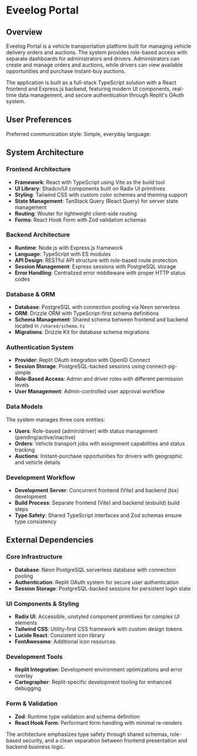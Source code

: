 # Eveelog Portal

## Overview

Eveelog Portal is a vehicle transportation platform built for managing vehicle delivery orders and auctions. The system provides role-based access with separate dashboards for administrators and drivers. Administrators can create and manage orders and auctions, while drivers can view available opportunities and purchase instant-buy auctions.

The application is built as a full-stack TypeScript solution with a React frontend and Express.js backend, featuring modern UI components, real-time data management, and secure authentication through Replit's OAuth system.

## User Preferences

Preferred communication style: Simple, everyday language.

## System Architecture

### Frontend Architecture
- **Framework**: React with TypeScript using Vite as the build tool
- **UI Library**: Shadcn/UI components built on Radix UI primitives
- **Styling**: Tailwind CSS with custom color schemes and theming support
- **State Management**: TanStack Query (React Query) for server state management
- **Routing**: Wouter for lightweight client-side routing
- **Forms**: React Hook Form with Zod validation schemas

### Backend Architecture
- **Runtime**: Node.js with Express.js framework
- **Language**: TypeScript with ES modules
- **API Design**: RESTful API structure with role-based route protection
- **Session Management**: Express sessions with PostgreSQL storage
- **Error Handling**: Centralized error middleware with proper HTTP status codes

### Database & ORM
- **Database**: PostgreSQL with connection pooling via Neon serverless
- **ORM**: Drizzle ORM with TypeScript-first schema definitions
- **Schema Management**: Shared schema between frontend and backend located in `/shared/schema.ts`
- **Migrations**: Drizzle Kit for database schema migrations

### Authentication System
- **Provider**: Replit OAuth integration with OpenID Connect
- **Session Storage**: PostgreSQL-backed sessions using connect-pg-simple
- **Role-Based Access**: Admin and driver roles with different permission levels
- **User Management**: Admin-controlled user approval workflow

### Data Models
The system manages three core entities:
- **Users**: Role-based (admin/driver) with status management (pending/active/inactive)
- **Orders**: Vehicle transport jobs with assignment capabilities and status tracking
- **Auctions**: Instant-purchase opportunities for drivers with geographic and vehicle details

### Development Workflow
- **Development Server**: Concurrent frontend (Vite) and backend (tsx) development
- **Build Process**: Separate frontend (Vite) and backend (esbuild) build steps
- **Type Safety**: Shared TypeScript interfaces and Zod schemas ensure type consistency

## External Dependencies

### Core Infrastructure
- **Database**: Neon PostgreSQL serverless database with connection pooling
- **Authentication**: Replit OAuth system for secure user authentication
- **Session Storage**: PostgreSQL-backed sessions for persistent login state

### UI Components & Styling
- **Radix UI**: Accessible, unstyled component primitives for complex UI elements
- **Tailwind CSS**: Utility-first CSS framework with custom design tokens
- **Lucide React**: Consistent icon library
- **FontAwesome**: Additional icon resources

### Development Tools
- **Replit Integration**: Development environment optimizations and error overlay
- **Cartographer**: Replit-specific development tooling for enhanced debugging

### Form & Validation
- **Zod**: Runtime type validation and schema definition
- **React Hook Form**: Performant form handling with minimal re-renders

The architecture emphasizes type safety through shared schemas, role-based security, and a clean separation between frontend presentation and backend business logic.